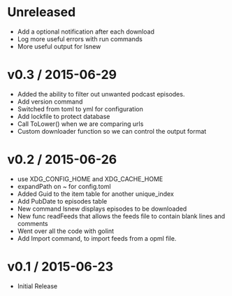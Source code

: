 # Unreleased

* Add a optional notification after each download
* Log more useful errors with run commands
* More useful output for lsnew

# v0.3 / 2015-06-29

* Added the ability to filter out unwanted podcast episodes.
* Add version command
* Switched from toml to yml for configuration
* Add lockfile to protect database
* Call ToLower() when we are comparing urls
* Custom downloader function so we can control the output format

# v0.2 / 2015-06-26

* use XDG_CONFIG_HOME and XDG_CACHE_HOME
* expandPath on ~ for config.toml
* Added Guid to the item table for another unique_index
* Add PubDate to episodes table
* New command lsnew displays episodes to be downloaded
* New func readFeeds that allows the feeds file to contain blank lines and comments
* Went over all the code with golint
* Add Import command, to import feeds from a opml file.

# v0.1 / 2015-06-23

* Initial Release
